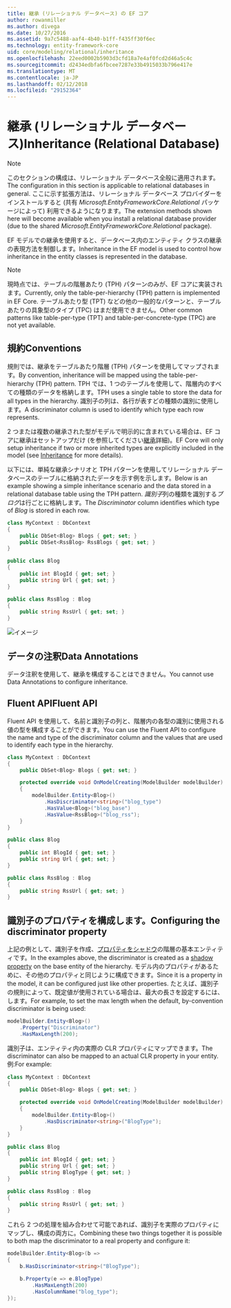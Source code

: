 ```yaml
---
title: 継承 (リレーショナル データベース) の EF コア
author: rowanmiller
ms.author: divega
ms.date: 10/27/2016
ms.assetid: 9a7c5488-aaf4-4b40-b1ff-f435ff30f6ec
ms.technology: entity-framework-core
uid: core/modeling/relational/inheritance
ms.openlocfilehash: 22eed0002b5903d3cfd18a7e4af0fcd2d46a5c4c
ms.sourcegitcommit: d2434edbfa6fbcee7287e33b4915033b796e417e
ms.translationtype: MT
ms.contentlocale: ja-JP
ms.lasthandoff: 02/12/2018
ms.locfileid: "29152364"
---
```

# <a name="inheritance-relational-database"></a><span data-ttu-id="7f799-102">継承 (リレーショナル データベース)</span><span class="sxs-lookup"><span data-stu-id="7f799-102">Inheritance (Relational Database)</span></span>

> [!NOTE]  
> <span data-ttu-id="7f799-103">このセクションの構成は、リレーショナル データベース全般に適用されます。</span><span class="sxs-lookup"><span data-stu-id="7f799-103">The configuration in this section is applicable to relational databases in general.</span></span> <span data-ttu-id="7f799-104">ここに示す拡張方法は、リレーショナル データベース プロバイダーをインストールすると (共有 *Microsoft.EntityFrameworkCore.Relational* パッケージによって) 利用できるようになります。</span><span class="sxs-lookup"><span data-stu-id="7f799-104">The extension methods shown here will become available when you install a relational database provider (due to the shared *Microsoft.EntityFrameworkCore.Relational* package).</span></span>

<span data-ttu-id="7f799-105">EF モデルでの継承を使用すると、データベース内のエンティティ クラスの継承の表現方法を制御します。</span><span class="sxs-lookup"><span data-stu-id="7f799-105">Inheritance in the EF model is used to control how inheritance in the entity classes is represented in the database.</span></span>

> [!NOTE]  
> <span data-ttu-id="7f799-106">現時点では、テーブルの階層あたり (TPH) パターンのみが、EF コアに実装されます。</span><span class="sxs-lookup"><span data-stu-id="7f799-106">Currently, only the table-per-hierarchy (TPH) pattern is implemented in EF Core.</span></span> <span data-ttu-id="7f799-107">テーブルあたり型 (TPT) などの他の一般的なパターンと、テーブルあたりの具象型のタイプ (TPC) はまだ使用できません。</span><span class="sxs-lookup"><span data-stu-id="7f799-107">Other common patterns like table-per-type (TPT) and table-per-concrete-type (TPC) are not yet available.</span></span>

## <a name="conventions"></a><span data-ttu-id="7f799-108">規約</span><span class="sxs-lookup"><span data-stu-id="7f799-108">Conventions</span></span>

<span data-ttu-id="7f799-109">規則では、継承をテーブルあたり階層 (TPH) パターンを使用してマップされます。</span><span class="sxs-lookup"><span data-stu-id="7f799-109">By convention, inheritance will be mapped using the table-per-hierarchy (TPH) pattern.</span></span> <span data-ttu-id="7f799-110">TPH では、1 つのテーブルを使用して、階層内のすべての種類のデータを格納します。</span><span class="sxs-lookup"><span data-stu-id="7f799-110">TPH uses a single table to store the data for all types in the hierarchy.</span></span> <span data-ttu-id="7f799-111">識別子の列は、各行が表すどの種類の識別に使用します。</span><span class="sxs-lookup"><span data-stu-id="7f799-111">A discriminator column is used to identify which type each row represents.</span></span>

<span data-ttu-id="7f799-112">2 つまたは複数の継承された型がモデルで明示的に含まれている場合は、EF コアに継承はセットアップだけ (を参照してください[継承](../inheritance.md)詳細)。</span><span class="sxs-lookup"><span data-stu-id="7f799-112">EF Core will only setup inheritance if two or more inherited types are explicitly included in the model (see [Inheritance](../inheritance.md) for more details).</span></span>

<span data-ttu-id="7f799-113">以下には、単純な継承シナリオと TPH パターンを使用してリレーショナル データベースのテーブルに格納されたデータを示す例を示します。</span><span class="sxs-lookup"><span data-stu-id="7f799-113">Below is an example showing a simple inheritance scenario and the data stored in a relational database table using the TPH pattern.</span></span> <span data-ttu-id="7f799-114">*識別子*列の種類を識別する*ブログ*は行ごとに格納します。</span><span class="sxs-lookup"><span data-stu-id="7f799-114">The *Discriminator* column identifies which type of *Blog* is stored in each row.</span></span>

<!-- [!code-csharp[Main](samples/core/relational/Modeling/Conventions/Samples/InheritanceDbSets.cs)] -->
``` csharp
class MyContext : DbContext
{
    public DbSet<Blog> Blogs { get; set; }
    public DbSet<RssBlog> RssBlogs { get; set; }
}

public class Blog
{
    public int BlogId { get; set; }
    public string Url { get; set; }
}

public class RssBlog : Blog
{
    public string RssUrl { get; set; }
}
```

![イメージ](_static/inheritance-tph-data.png)

## <a name="data-annotations"></a><span data-ttu-id="7f799-116">データの注釈</span><span class="sxs-lookup"><span data-stu-id="7f799-116">Data Annotations</span></span>

<span data-ttu-id="7f799-117">データ注釈を使用して、継承を構成することはできません。</span><span class="sxs-lookup"><span data-stu-id="7f799-117">You cannot use Data Annotations to configure inheritance.</span></span>

## <a name="fluent-api"></a><span data-ttu-id="7f799-118">Fluent API</span><span class="sxs-lookup"><span data-stu-id="7f799-118">Fluent API</span></span>

<span data-ttu-id="7f799-119">Fluent API を使用して、名前と識別子の列と、階層内の各型の識別に使用される値の型を構成することができます。</span><span class="sxs-lookup"><span data-stu-id="7f799-119">You can use the Fluent API to configure the name and type of the discriminator column and the values that are used to identify each type in the hierarchy.</span></span>

<!-- [!code-csharp[Main](samples/core/relational/Modeling/FluentAPI/Samples/InheritanceTPHDiscriminator.cs?highlight=7,8,9,10)] -->
``` csharp
class MyContext : DbContext
{
    public DbSet<Blog> Blogs { get; set; }

    protected override void OnModelCreating(ModelBuilder modelBuilder)
    {
        modelBuilder.Entity<Blog>()
            .HasDiscriminator<string>("blog_type")
            .HasValue<Blog>("blog_base")
            .HasValue<RssBlog>("blog_rss");
    }
}

public class Blog
{
    public int BlogId { get; set; }
    public string Url { get; set; }
}

public class RssBlog : Blog
{
    public string RssUrl { get; set; }
}
```

## <a name="configuring-the-discriminator-property"></a><span data-ttu-id="7f799-120">識別子のプロパティを構成します。</span><span class="sxs-lookup"><span data-stu-id="7f799-120">Configuring the discriminator property</span></span>

<span data-ttu-id="7f799-121">上記の例として、識別子を作成、[プロパティをシャドウ](xref:core/modeling/shadow-properties)の階層の基本エンティティです。</span><span class="sxs-lookup"><span data-stu-id="7f799-121">In the examples above, the discriminator is created as a [shadow property](xref:core/modeling/shadow-properties) on the base entity of the hierarchy.</span></span> <span data-ttu-id="7f799-122">モデル内のプロパティがあるために、その他のプロパティと同じように構成できます。</span><span class="sxs-lookup"><span data-stu-id="7f799-122">Since it is a property in the model, it can be configured just like other properties.</span></span> <span data-ttu-id="7f799-123">たとえば、識別子の規則によって、既定値が使用されている場合は、最大の長さを設定するには、します。</span><span class="sxs-lookup"><span data-stu-id="7f799-123">For example, to set the max length when the default, by-convention discriminator is being used:</span></span>

```C#
modelBuilder.Entity<Blog>()
    .Property("Discriminator")
    .HasMaxLength(200);
```

<span data-ttu-id="7f799-124">識別子は、エンティティ内の実際の CLR プロパティにマップできます。</span><span class="sxs-lookup"><span data-stu-id="7f799-124">The discriminator can also be mapped to an actual CLR property in your entity.</span></span> <span data-ttu-id="7f799-125">例:</span><span class="sxs-lookup"><span data-stu-id="7f799-125">For example:</span></span>
```C#
class MyContext : DbContext
{
    public DbSet<Blog> Blogs { get; set; }

    protected override void OnModelCreating(ModelBuilder modelBuilder)
    {
        modelBuilder.Entity<Blog>()
            .HasDiscriminator<string>("BlogType");
    }
}

public class Blog
{
    public int BlogId { get; set; }
    public string Url { get; set; }
    public string BlogType { get; set; }
}

public class RssBlog : Blog
{
    public string RssUrl { get; set; }
}
```

<span data-ttu-id="7f799-126">これら 2 つの処理を組み合わせて可能であれば、識別子を実際のプロパティにマップし、構成の両方に。</span><span class="sxs-lookup"><span data-stu-id="7f799-126">Combining these two things together it is possible to both map the discriminator to a real property and configure it:</span></span>
```C#
modelBuilder.Entity<Blog>(b =>
{
    b.HasDiscriminator<string>("BlogType");

    b.Property(e => e.BlogType)
        .HasMaxLength(200)
        .HasColumnName("blog_type");
});
```
